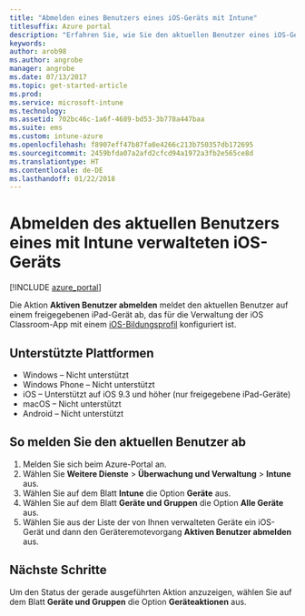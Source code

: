 ```yaml
---
title: "Abmelden eines Benutzers eines iOS-Geräts mit Intune"
titlesuffix: Azure portal
description: "Erfahren Sie, wie Sie den aktuellen Benutzer eines iOS-Geräts mit Intune abmelden."
keywords: 
author: arob98
ms.author: angrobe
manager: angrobe
ms.date: 07/13/2017
ms.topic: get-started-article
ms.prod: 
ms.service: microsoft-intune
ms.technology: 
ms.assetid: 702bc46c-1a6f-4689-bd53-3b778a447baa
ms.suite: ems
ms.custom: intune-azure
ms.openlocfilehash: f8907eff47b87fa0e4266c213b750357db172695
ms.sourcegitcommit: 2459bfda07a2afd2cfcd94a1972a3fb2e565ce8d
ms.translationtype: HT
ms.contentlocale: de-DE
ms.lasthandoff: 01/22/2018
---
```

# <a name="logout-the-current-user-on-intune-managed-ios-devices"></a>Abmelden des aktuellen Benutzers eines mit Intune verwalteten iOS-Geräts


[!INCLUDE [azure_portal](./includes/azure_portal.md)]

Die Aktion **Aktiven Benutzer abmelden** meldet den aktuellen Benutzer auf einem freigegebenen iPad-Gerät ab, das für die Verwaltung der iOS Classroom-App mit einem [iOS-Bildungsprofil](education-settings-configure-ios.md) konfiguriert ist. 

## <a name="supported-platforms"></a>Unterstützte Plattformen

- Windows – Nicht unterstützt
- Windows Phone – Nicht unterstützt
- iOS – Unterstützt auf iOS 9.3 und höher (nur freigegebene iPad-Geräte)
- macOS – Nicht unterstützt
- Android – Nicht unterstützt

## <a name="how-to-logout-the-current-user"></a>So melden Sie den aktuellen Benutzer ab

1.  Melden Sie sich beim Azure-Portal an.
2.  Wählen Sie **Weitere Dienste** > **Überwachung und Verwaltung** > **Intune** aus.
3.  Wählen Sie auf dem Blatt **Intune** die Option **Geräte** aus.
4.  Wählen Sie auf dem Blatt **Geräte und Gruppen** die Option **Alle Geräte** aus.
5.  Wählen Sie aus der Liste der von Ihnen verwalteten Geräte ein iOS-Gerät und dann den Geräteremotevorgang **Aktiven Benutzer abmelden** aus.

## <a name="next-steps"></a>Nächste Schritte

Um den Status der gerade ausgeführten Aktion anzuzeigen, wählen Sie auf dem Blatt **Geräte und Gruppen** die Option **Geräteaktionen** aus.
